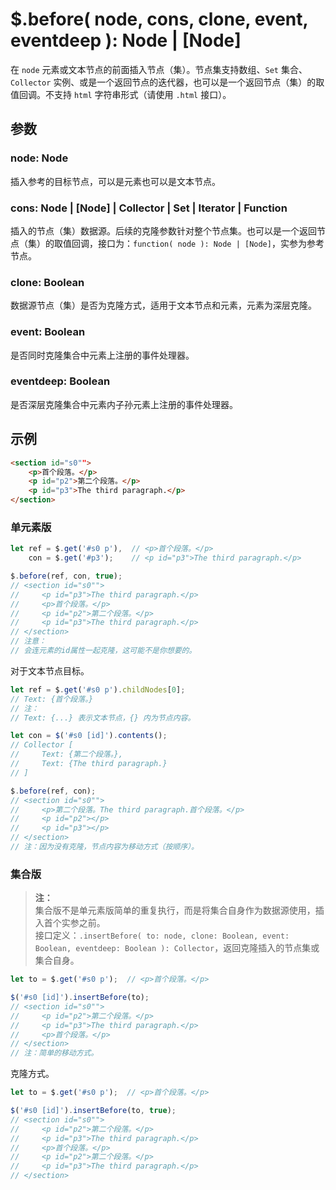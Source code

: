 # $.before( node, cons, clone, event, eventdeep ): Node | [Node]

在 `node` 元素或文本节点的前面插入节点（集）。节点集支持数组、`Set` 集合、`Collector` 实例、或是一个返回节点的迭代器，也可以是一个返回节点（集）的取值回调。不支持 `html` 字符串形式（请使用 `.html` 接口）。


## 参数

### node: Node

插入参考的目标节点，可以是元素也可以是文本节点。


### cons: Node | [Node] | Collector | Set | Iterator | Function

插入的节点（集）数据源。后续的克隆参数针对整个节点集。也可以是一个返回节点（集）的取值回调，接口为：`function( node ): Node | [Node]`，实参为参考节点。


### clone: Boolean

数据源节点（集）是否为克隆方式，适用于文本节点和元素，元素为深层克隆。


### event: Boolean

是否同时克隆集合中元素上注册的事件处理器。


### eventdeep: Boolean

是否深层克隆集合中元素内子孙元素上注册的事件处理器。


## 示例

```html
<section id="s0"">
    <p>首个段落。</p>
    <p id="p2">第二个段落。</p>
    <p id="p3">The third paragraph.</p>
</section>
```


### 单元素版

```js
let ref = $.get('#s0 p'),  // <p>首个段落。</p>
    con = $.get('#p3');    // <p id="p3">The third paragraph.</p>

$.before(ref, con, true);
// <section id="s0"">
//     <p id="p3">The third paragraph.</p>
//     <p>首个段落。</p>
//     <p id="p2">第二个段落。</p>
//     <p id="p3">The third paragraph.</p>
// </section>
// 注意：
// 会连元素的id属性一起克隆，这可能不是你想要的。
```

对于文本节点目标。

```js
let ref = $.get('#s0 p').childNodes[0];
// Text: {首个段落。}
// 注：
// Text: {...} 表示文本节点，{} 内为节点内容。

let con = $('#s0 [id]').contents();
// Collector [
//     Text: {第二个段落。},
//     Text: {The third paragraph.}
// ]

$.before(ref, con);
// <section id="s0"">
//     <p>第二个段落。The third paragraph.首个段落。</p>
//     <p id="p2"></p>
//     <p id="p3"></p>
// </section>
// 注：因为没有克隆，节点内容为移动方式（按顺序）。
```


### 集合版

> **注：**<br>
> 集合版不是单元素版简单的重复执行，而是将集合自身作为数据源使用，插入首个实参之前。<br>
> 接口定义：`.insertBefore( to: node, clone: Boolean, event: Boolean, eventdeep: Boolean ): Collector`，返回克隆插入的节点集或集合自身。<br>

```js
let to = $.get('#s0 p');  // <p>首个段落。</p>

$('#s0 [id]').insertBefore(to);
// <section id="s0"">
//     <p id="p2">第二个段落。</p>
//     <p id="p3">The third paragraph.</p>
//     <p>首个段落。</p>
// </section>
// 注：简单的移动方式。
```

克隆方式。

```js
let to = $.get('#s0 p');  // <p>首个段落。</p>

$('#s0 [id]').insertBefore(to, true);
// <section id="s0"">
//     <p id="p2">第二个段落。</p>
//     <p id="p3">The third paragraph.</p>
//     <p>首个段落。</p>
//     <p id="p2">第二个段落。</p>
//     <p id="p3">The third paragraph.</p>
// </section>
```
